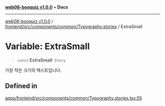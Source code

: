 [**web08-booquiz v1.0.0**](../../../../../../README.md) • **Docs**

***

[web08-booquiz v1.0.0](../../../../../../modules.md) / [frontend/src/components/common/Typography.stories](../README.md) / ExtraSmall

# Variable: ExtraSmall

> `const` **ExtraSmall**: `Story`

가장 작은 크기의 텍스트입니다.

## Defined in

[apps/frontend/src/components/common/Typography.stories.tsx:55](https://github.com/boostcampwm-2024/web08-BooQuiz/blob/7e828c98e22bdcb5cd4d46c7c476fd54ffa246ae/apps/frontend/src/components/common/Typography.stories.tsx#L55)
